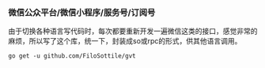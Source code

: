 ### 微信公众平台/微信小程序/服务号/订阅号


由于切换各种语言写代码时，每次都要重新开发一遍微信这类的接口，感觉非常的麻烦，所以写了这个库，统一下，封装成so或rpc的形式，供其他语言调用。


    go get -u github.com/FiloSottile/gvt







